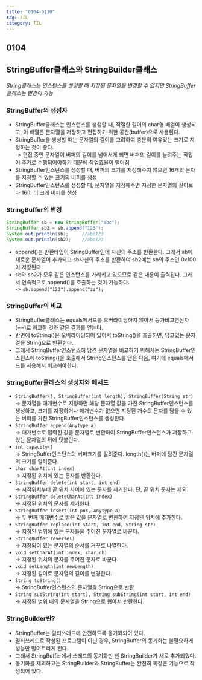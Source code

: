 ```yaml
---
title: "0104-0110"
tag: TIL
category: TIL
---
```

## 0104
## StringBuffer클래스와 StringBuilder클래스


*String클래스는 인스턴스를 생성할 때 지정된 문자열을 변경할 수 없지만 StringBuffer클래스는 변경이 가능*

### StringBuffer의 생성자
* StringBuffer클래스는 인스턴스를 생성할 때, 적절한 길이의 char형 배열이 생성되고, 이 배열은 문자열을 저장하고 편집하기 위한 공간(buffer)으로 사용된다.
* StringBuffer을 생성할 때는 문자열의 길이를 고려하여 충분히 여유있는 크기로 지정하는 것이 좋다.  
-> 편집 중인 문자열이 버퍼의 길이를 넘어서게 되면 버퍼의 길이를 늘려주는 작업이 추가로 수행되어야하기 때문에 작업효율이 떨어짐
* StringBuffer인스턴스를 생성할 때, 버퍼의 크기를 지정해주지 않으면 16개의 문자를 지정할 수 있는 크기의 버퍼를 생성
* StringBuffer인스턴스를 생성할 때, 문자열을 지정해주면 지정한 문자열의 길이보다 16이 더 크게 버퍼를 생성

### StringBuffer의 변경
```java
StringBuffer sb = new StringBuffer("abc");
StringBuffer sb2 = sb.append("123");
System.out.println(sb);		//abc123
System.out.println(sb2);	//abc123
```
* append()는 반환타입이 StringBuffer인데 자신의 주소를 반환한다. 그래서 sb에 새로운 문자열이 추가되고 sb자신의 주소를 반환하여 sb2에는 sb의 주소인 0x100이 저장된다.
* sb와 sb2가 모두 같은 인스턴스를 가리키고 있으므로 같은 내용이 출력된다. 그래서 연속적으로 append()를 호출하는 것이 가능하다.  
-> `sb.append("123").append("zz");`

### StringBuffer의 비교
* StringBuffer클래스는 equals메서드를 오버라이딩하지 않아서 등가비교연산자(==)로 비교한 것과 같은 결과를 얻는다.
* 반면에 toString()은 오버라이딩되어 있어서 toString()을 호출하면, 담고있는 문자열을 String으로 반환한다.
* 그래서 StringBuffer인스턴스에 담긴 문자열을 비교하기 위해서는 StringBuffer인스턴스에 toString()을 호출해서 String인스턴스를 얻은 다음, 여기에 equals메서드를 사용해서 비교해야한다.

### StringBuffer클래스의 생성자와 메서드
* `StringBuffer(), StringBuffer(int length), StringBuffer(String str)`  
-> 문자열을 매개변수로 지정하면 해당 문자열 값을 가진 StringBuffer인스턴스를 생성하고, 크기를 지정하거나 매개변수가 없으면 지정된 개수의 문자를 담을 수 있는 버퍼를 가진 StringBuffer인스턴스를 생성한다.
* `StringBuffer append(Anytype a)`  
-> 매개변수로 입력된 값을 문자열로 변환하여 StringBuffer인스턴스가 저장하고 있는 문자열의 뒤에 덧붙인다.
* `int capacity()`  
-> StringBuffer인스턴스의 버퍼크기를 알려준다. length()는 버퍼에 담긴 문자열의 크기를 알려준다.
* `char charAt(int index)`  
-> 지정된 위치에 있는 문자를 반환한다.
* `StringBuffer delete(int start, int end)`  
-> 시작위치부터 끝 위치 사이에 있는 문자를 제거한다. 단, 끝 위치 문자는 제외.
* `StringBuffer deleteCharAt(int index)`  
-> 지정된 위치의 문자를 제거한다.
* `StringBuffer insert(int pos, Anytype a)`  
-> 두 번째 매개변수로 받은 값을 문자열로 변환하여 지정된 위치에 추가한다.
* `StringBuffer replace(int start, int end, String str)`  
-> 지정된 범위에 있는 문자들을 주어진 문자열로 바꾼다.
* `StringBuffer reverse()`  
-> 저장되어 있는 문자열의 순서를 거꾸로 나열한다.
* `void setCharAt(int index, char ch)`  
-> 지정된 위치의 문자를 주어진 문자로 바꾼다.
* `void setLength(int newLength)`  
-> 지정된 길이로 문자열의 길이를 변경한다.
* `String toString()`  
-> StringBuffer인스턴스의 문자열을 String으로 반환
* `String subString(int start), String subString(int start, int end)`  
-> 지정된 범위 내의 문자열을 String으로 뽑아서 반환한다.

### StringBuilder란?
* StringBuffer는 멀티쓰레드에 안전하도록 동기화되어 있다.
* 멀티쓰레드로 작성된 프로그램이 아닌 경우, StringBuffer의 동기화는 불필요하게 성능만 떨어트리게 된다.
* 그래서 StringBuffer에서 쓰레드의 동기화만 뺀 StringBuilder가 새로 추가되었다.
* 동기화를 제외하고는 StringBuilder와 StringBuffer는 완전히 똑같은 기능으로 작성되어 있다.